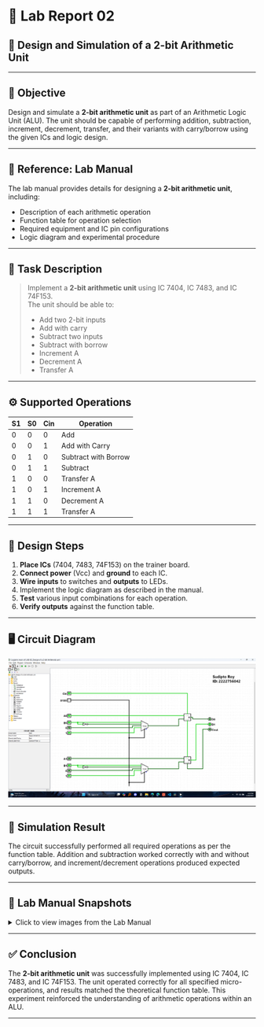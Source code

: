 # 🔬 Lab Report 02  
## 🧪 Design and Simulation of a 2-bit Arithmetic Unit

---

## 🎯 Objective
Design and simulate a **2-bit arithmetic unit** as part of an Arithmetic Logic Unit (ALU). The unit should be capable of performing addition, subtraction, increment, decrement, transfer, and their variants with carry/borrow using the given ICs and logic design.

---

## 📘 Reference: Lab Manual

The lab manual provides details for designing a **2-bit arithmetic unit**, including:
- Description of each arithmetic operation
- Function table for operation selection
- Required equipment and IC pin configurations
- Logic diagram and experimental procedure

---

## 📝 Task Description
> Implement a **2-bit arithmetic unit** using IC 7404, IC 7483, and IC 74F153.  
> The unit should be able to:
> - Add two 2-bit inputs  
> - Add with carry  
> - Subtract two inputs  
> - Subtract with borrow  
> - Increment A  
> - Decrement A  
> - Transfer A  

---

## ⚙️ Supported Operations

| S1 | S0 | Cin | Operation               |
|----|----|-----|-------------------------|
| 0  | 0  | 0   | Add                     |
| 0  | 0  | 1   | Add with Carry           |
| 0  | 1  | 0   | Subtract with Borrow     |
| 0  | 1  | 1   | Subtract                 |
| 1  | 0  | 0   | Transfer A               |
| 1  | 0  | 1   | Increment A              |
| 1  | 1  | 0   | Decrement A              |
| 1  | 1  | 1   | Transfer A               |

---

## 🔧 Design Steps

1. **Place ICs** (7404, 7483, 74F153) on the trainer board.
2. **Connect power** (Vcc) and **ground** to each IC.
3. **Wire inputs** to switches and **outputs** to LEDs.
4. Implement the logic diagram as described in the manual.
5. **Test** various input combinations for each operation.
6. **Verify outputs** against the function table.

---

## 🖥️ Circuit Diagram

<img src="PNGs/LAB-02_Design of a 2-bit Arithmetic unit.png">

---

## 🧪 Simulation Result

The circuit successfully performed all required operations as per the function table. Addition and subtraction worked correctly with and without carry/borrow, and increment/decrement operations produced expected outputs.

---

## 📸 Lab Manual Snapshots

<details>
<summary>Click to view images from the Lab Manual</summary>

<img src="PNGs/LAB_Manual-02_Design of a 2-bit Arithmetic unit-1.png">
<img src="PNGs/LAB_Manual-02_Design of a 2-bit Arithmetic unit-2.png">
<img src="PNGs/LAB_Manual-02_Design of a 2-bit Arithmetic unit-3.png">

</details>

---

## ✅ Conclusion

The **2-bit arithmetic unit** was successfully implemented using IC 7404, IC 7483, and IC 74F153. The unit operated correctly for all specified micro-operations, and results matched the theoretical function table. This experiment reinforced the understanding of arithmetic operations within an ALU.

---
